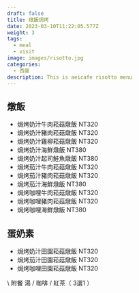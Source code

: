```yaml
---
draft: false
title: 燉飯焗烤
date: 2023-03-10T11:22:05.577Z
weight: 3
tags:
  - meal
  - visit
image: images/risotto.jpg
categories:
  - 西餐
description: This is aeicafe risotto menu
---
```

## 燉飯

* 焗烤奶汁牛肉菘菇燉飯   NT320 
* 焗烤奶汁豬肉菘菇燉飯   NT320 
* 焗烤奶汁雞柳菘菇燉飯   NT320 
* 焗烤奶汁海鮮燉飯   NT380
* 焗烤奶汁起司鮭魚燉飯    NT380 
* 焗烤茄汁牛肉菘菇燉飯   NT320 
* 焗烤茄汁豬肉菘菇燉飯   NT320 
* 焗烤茄汁海鮮燉飯   NT380
* 焗烤咖哩牛肉菘菇燉飯   NT320 
* 焗烤咖哩豬肉菘菇燉飯   NT320 
* 焗烤咖哩海鮮燉飯   NT380 

## 蛋奶素

* 焗烤奶汁田園菘菇燉飯   NT320
* 焗烤茄汁田園菘菇燉飯   NT320 
* 焗烤咖哩田園菘菇燉飯   NT320

\    附餐  湯 / 咖啡 / 紅茶（ 3選1 ）